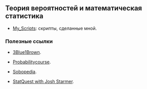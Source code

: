 ## Теория вероятностей и математическая статистика

- [My_Scripts](./My_Scripts): скрипты, сделанные мной.

### Полезные ссылки

- [3Blue1Brown](https://www.youtube.com/channel/UCYO_jab_esuFRV4b17AJtAw).

- [Probabilitycourse](https://www.probabilitycourse.com/).

- [Sobopedia](https://sobopedia.azurewebsites.net/).

- [StatQuest with Josh Starmer](https://www.youtube.com/channel/UCtYLUTtgS3k1Fg4y5tAhLbw).
